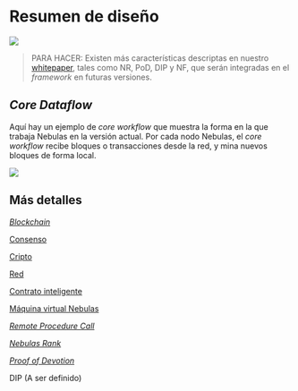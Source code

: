 # Resumen de diseño

![](../../.gitbook/assets/overview.png)

> PARA HACER: Existen más características descriptas en nuestro [whitepaper](https://nebulas.io/docs/NebulasTechnicalWhitepaper.pdf), tales como NR, PoD, DIP y NF, que serán integradas en el _framework_ en futuras versiones.

## _Core Dataflow_

Aquí hay un ejemplo de _core workflow_ que muestra la forma en la que trabaja Nebulas en la versión actual. Por cada nodo Nebulas, el _core workflow_ recibe bloques o transacciones desde la red, y mina nuevos bloques de forma local.

![](../../.gitbook/assets/workflow.png)

## Más detalles

[_Blockchain_](blockchain.md)

[Consenso](consensus.md)

[Cripto](../../infrastructure/crypto/)

[Red](../../infrastructure/network_protocol.md)

[Contrato inteligente](../../dapp-development/smart_contract.md)

[Máquina virtual Nebulas](../../infrastructure/crypto/nvm.md)

[_Remote Procedure Call_](../../dapp-development/rpc/)

[_Nebulas Rank_](https://github.com/nebulasio/research/tree/master/nr)

[_Proof of Devotion_](https://github.com/nebulasio/research/tree/master/pod)

DIP (A ser definido)